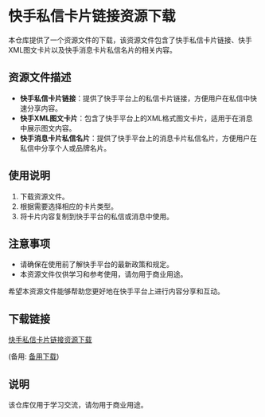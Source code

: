 # 快手私信卡片链接资源下载

本仓库提供了一个资源文件的下载，该资源文件包含了快手私信卡片链接、快手XML图文卡片以及快手消息卡片私信名片的相关内容。

## 资源文件描述

- **快手私信卡片链接**：提供了快手平台上的私信卡片链接，方便用户在私信中快速分享内容。
- **快手XML图文卡片**：包含了快手平台上的XML格式图文卡片，适用于在消息中展示图文内容。
- **快手消息卡片私信名片**：提供了快手平台上的消息卡片私信名片，方便用户在私信中分享个人或品牌名片。

## 使用说明

1. 下载资源文件。
2. 根据需要选择相应的卡片类型。
3. 将卡片内容复制到快手平台的私信或消息中使用。

## 注意事项

- 请确保在使用前了解快手平台的最新政策和规定。
- 本资源文件仅供学习和参考使用，请勿用于商业用途。

希望本资源文件能够帮助您更好地在快手平台上进行内容分享和互动。

## 下载链接
[快手私信卡片链接资源下载](https://pan.quark.cn/s/8761f1e17720) 

(备用: [备用下载](https://pan.baidu.com/s/1rEmzw1TES0r3udZDzotvJQ?pwd=1234))

## 说明

该仓库仅用于学习交流，请勿用于商业用途。
